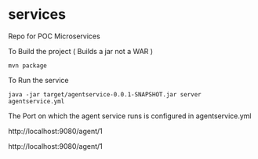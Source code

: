 # services
Repo for POC Microservices

To Build the project ( Builds a jar not a WAR ) 

	mvn package
	
	
To Run the service
	
	java -jar target/agentservice-0.0.1-SNAPSHOT.jar server agentservice.yml
	
	
The Port on which the agent service runs is configured in agentservice.yml

http://localhost:9080/agent/1	

http://localhost:9080/agent/1
